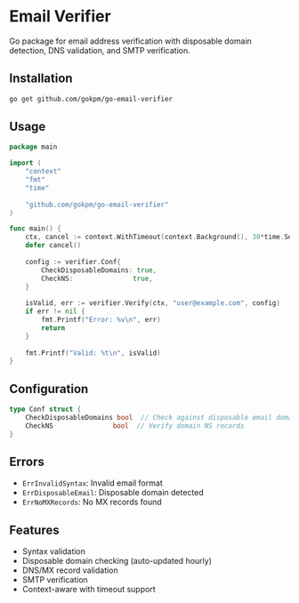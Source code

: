 # Email Verifier

Go package for email address verification with disposable domain detection, DNS validation, and SMTP verification.

## Installation

```bash
go get github.com/gokpm/go-email-verifier
```

## Usage

```go
package main

import (
    "context"
    "fmt"
    "time"
    
    "github.com/gokpm/go-email-verifier"
)

func main() {
    ctx, cancel := context.WithTimeout(context.Background(), 30*time.Second)
    defer cancel()
    
    config := verifier.Conf{
        CheckDisposableDomains: true,
        CheckNS:               true,
    }
    
    isValid, err := verifier.Verify(ctx, "user@example.com", config)
    if err != nil {
        fmt.Printf("Error: %v\n", err)
        return
    }
    
    fmt.Printf("Valid: %t\n", isValid)
}
```

## Configuration

```go
type Conf struct {
    CheckDisposableDomains bool  // Check against disposable email domains
    CheckNS               bool  // Verify domain NS records
}
```

## Errors

- `ErrInvalidSyntax`: Invalid email format
- `ErrDisposableEmail`: Disposable domain detected
- `ErrNoMXRecords`: No MX records found

## Features

- Syntax validation
- Disposable domain checking (auto-updated hourly)
- DNS/MX record validation
- SMTP verification
- Context-aware with timeout support